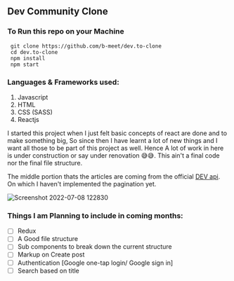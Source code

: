 ## Dev Community Clone

### To Run this repo on your Machine
```
 git clone https://github.com/b-meet/dev.to-clone
 cd dev.to-clone
 npm install
 npm start
```

### Languages & Frameworks used:
1) Javascript
2) HTML
3) CSS (SASS)
4) Reactjs

I started this project when I just felt basic concepts of react are done and to make something big, So since then I have learnt a lot of new things and I want all those to be part of this project as well. Hence A lot of work in here is under construction or say under renovation 😅😅. This ain't a final code nor the final file structure.

The middle portion thats the articles are coming from the official [DEV api](https://developers.forem.com/api/#operation/getLatestArticles). On which I haven't implemented the pagination yet.

![Screenshot 2022-07-08 122830](https://user-images.githubusercontent.com/82386196/177935111-c29d706d-799b-4b62-a822-9f8a2fd403fd.png)

### Things I am Planning to include in coming months:
- [ ] Redux
- [ ] A Good file structure
- [ ] Sub components to break down the current structure
- [ ] Markup on Create post
- [ ] Authentication [Google one-tap login/ Google sign in]
- [ ] Search based on title
